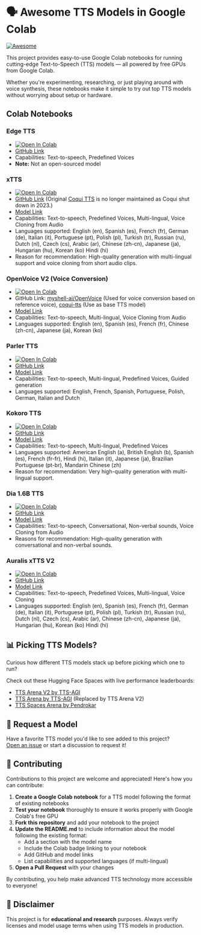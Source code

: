 # 🗣️ Awesome TTS Models in Google Colab

[![Awesome](https://awesome.re/badge.svg)](https://awesome.re)

This project provides easy-to-use Google Colab notebooks for running cutting-edge Text-to-Speech (TTS) models — all powered by free GPUs from Google Colab.

Whether you're experimenting, researching, or just playing around with voice synthesis, these notebooks make it simple to try out top TTS models without worrying about setup or hardware.

## Colab Notebooks
### Edge TTS

- [![Open In Colab](https://colab.research.google.com/assets/colab-badge.svg)](https://colab.research.google.com/github/Troyanovsky/awesome-TTS-Colab/blob/main/Edge_TTS.ipynb)
- [GitHub Link](https://github.com/rany2/edge-tts)
- Capabilities: Text-to-speech, Predefined Voices
- **Note:** Not an open-sourced model

### xTTS

- [![Open In Colab](https://colab.research.google.com/assets/colab-badge.svg)](https://github.com/Troyanovsky/awesome-TTS-Colab/blob/main/xTTS.ipynb)
- [GitHub Link](https://github.com/idiap/coqui-ai-TTS) (Original [Coqui TTS](https://github.com/coqui-ai/TTS) is no longer maintained as Coqui shut down in 2023.)
- [Model Link](https://huggingface.co/coqui/XTTS-v2)
- Capabilities: Text-to-speech, Predefined Voices, Multi-lingual, Voice Cloning from Audio
- Languages supported: English (en), Spanish (es), French (fr), German (de), Italian (it), Portuguese (pt), Polish (pl), Turkish (tr), Russian (ru), Dutch (nl), Czech (cs), Arabic (ar), Chinese (zh-cn), Japanese (ja), Hungarian (hu), Korean (ko) Hindi (hi)
- Reason for recommendation: High-quality generation with multi-lingual support and voice cloning from short audio clips.

### OpenVoice V2 (Voice Conversion)
- [![Open In Colab](https://colab.research.google.com/assets/colab-badge.svg)](https://github.com/Troyanovsky/awesome-TTS-Colab/blob/main/OpenVoice_V2.ipynb)
- GitHub Link: [myshell-ai/OpenVoice](https://github.com/myshell-ai/OpenVoice) (Used for voice conversion based on reference voice), [coqui-tts](https://github.com/idiap/coqui-ai-TTS) (Use as base TTS model)
- [Model Link](https://huggingface.co/myshell-ai/OpenVoiceV2)
- Capabilities: Text-to-speech, Multi-lingual, Voice Cloning from Audio
- Languages supported: English (en), Spanish (es), French (fr), Chinese (zh-cn), Japanese (ja), Korean (ko) 

### Parler TTS
- [![Open In Colab](https://colab.research.google.com/assets/colab-badge.svg)](https://github.com/Troyanovsky/awesome-TTS-Colab/blob/main/Parler_TTS.ipynb)
- [GitHub Link](https://github.com/huggingface/parler-tts)
- [Model Link](https://huggingface.co/parler-tts/parler-tts-mini-multilingual-v1.1/)
- Capabilities: Text-to-speech, Multi-lingual, Predefined Voices, Guided generation
- Languages supported: English, French, Spanish, Portuguese, Polish, German, Italian and Dutch

### Kokoro TTS
- [![Open In Colab](https://colab.research.google.com/assets/colab-badge.svg)](https://github.com/Troyanovsky/awesome-TTS-Colab/blob/main/kokoro_TTS.ipynb)
- [GitHub Link](https://github.com/hexgrad/kokoro)
- [Model Link](https://huggingface.co/hexgrad/Kokoro-82M)
- Capabilities: Text-to-speech, Multi-lingual, Predefined Voices
- Languages supported: American English (a), British English (b), Spanish (es), French (fr-fr), Hindi (hi), Italian (it), Japanese (ja), Brazilian Portuguese (pt-br), Mandarin Chinese (zh)
- Reason for recommendation: Very high-quality generation with multi-lingual support.

### Dia 1.6B TTS
- [![Open In Colab](https://colab.research.google.com/assets/colab-badge.svg)](https://github.com/Troyanovsky/awesome-TTS-Colab/blob/main/Dia_TTS.ipynb)
- [GitHub Link](https://github.com/nari-labs/dia)
- [Model Link](https://huggingface.co/nari-labs/Dia-1.6B)
- Capabilities: Text-to-speech, Conversational, Non-verbal sounds, Voice Cloning from Audio
- Reasons for recommendation: High-quality generation with conversational and non-verbal sounds.

### Auralis xTTS V2
- [![Open In Colab](https://colab.research.google.com/assets/colab-badge.svg)](https://github.com/Troyanovsky/awesome-TTS-Colab/blob/main/Auralis_xTTS.ipynb)
- [GitHub Link](https://github.com/astramind-ai/Auralis)
- [Model Link](https://huggingface.co/AstraMindAI/xttsv2)
- Capabilities: Text-to-speech, Predefined Voices, Multi-lingual, Voice Cloning
- Languages supported: English (en), Spanish (es), French (fr), German (de), Italian (it), Portuguese (pt), Polish (pl), Turkish (tr), Russian (ru), Dutch (nl), Czech (cs), Arabic (ar), Chinese (zh-cn), Japanese (ja), Hungarian (hu), Korean (ko) Hindi (hi)

## 📊 Picking TTS Models?

Curious how different TTS models stack up before picking which one to run?

Check out these Hugging Face Spaces with live performance leaderboards:
- [TTS Arena V2 by TTS-AGI](https://huggingface.co/spaces/TTS-AGI/TTS-Arena-V2)
- [TTS Arena by TTS-AGI](https://huggingface.co/spaces/TTS-AGI/TTS-Arena) (Replaced by TTS Arena V2)
- [TTS Spaces Arena by Pendrokar](https://huggingface.co/spaces/Pendrokar/TTS-Spaces-Arena)

## 🙋 Request a Model

Have a favorite TTS model you'd like to see added to this project?  
[Open an issue]([https://github.com/yourusername/yourrepo/issues](https://github.com/Troyanovsky/awesome-TTS-Colab/issues)) or start a discussion to request it!

## 🤝 Contributing

Contributions to this project are welcome and appreciated! Here's how you can contribute:

1. **Create a Google Colab notebook** for a TTS model following the format of existing notebooks
2. **Test your notebook** thoroughly to ensure it works properly with Google Colab's free GPU
3. **Fork this repository** and add your notebook to the project
4. **Update the README.md** to include information about the model following the existing format:
   - Add a section with the model name
   - Include the Colab badge linking to your notebook
   - Add GitHub and model links
   - List capabilities and supported languages (if multi-lingual)
5. **Open a Pull Request** with your changes

By contributing, you help make advanced TTS technology more accessible to everyone!

## 📌 Disclaimer

This project is for **educational and research** purposes. Always verify licenses and model usage terms when using TTS models in production.
